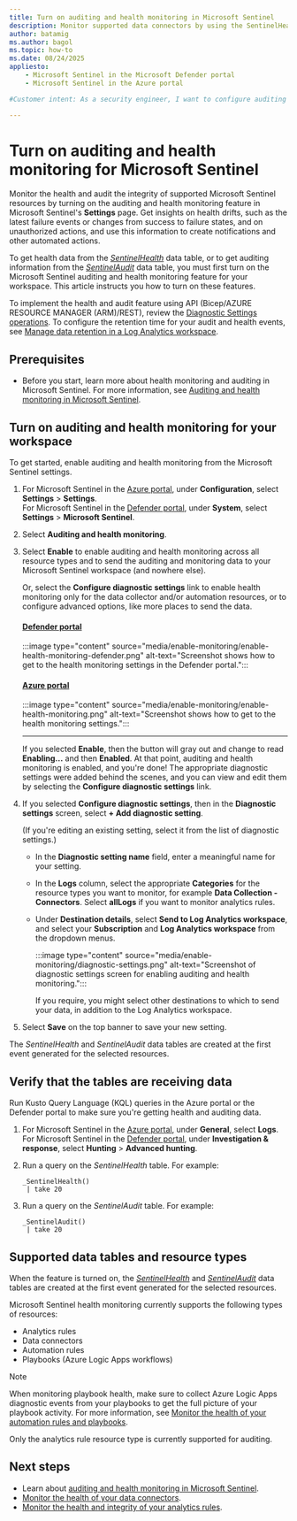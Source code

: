 ```yaml
---
title: Turn on auditing and health monitoring in Microsoft Sentinel
description: Monitor supported data connectors by using the SentinelHealth data table.
author: batamig
ms.author: bagol
ms.topic: how-to
ms.date: 08/24/2025
appliesto:
    - Microsoft Sentinel in the Microsoft Defender portal
    - Microsoft Sentinel in the Azure portal

#Customer intent: As a security engineer, I want to configure auditing and health monitoring for my Microsoft Sentinel resources so that I can ensure the integrity and health of our security infrastructure.

---
```


# Turn on auditing and health monitoring for Microsoft Sentinel

Monitor the health and audit the integrity of supported Microsoft Sentinel resources by turning on the auditing and health monitoring feature in Microsoft Sentinel's **Settings** page. Get insights on health drifts, such as the latest failure events or changes from success to failure states, and on unauthorized actions, and use this information to create notifications and other automated actions.

To get health data from the [*SentinelHealth*](health-table-reference.md) data table, or to get auditing information from the [*SentinelAudit*](audit-table-reference.md) data table, you must first turn on the Microsoft Sentinel auditing and health monitoring feature for your workspace. This article instructs you how to turn on these features.

To implement the health and audit feature using API (Bicep/AZURE RESOURCE MANAGER (ARM)/REST), review the [Diagnostic Settings operations](/rest/api/monitor/diagnostic-settings). To configure the retention time for your audit and health events, see [Manage data retention in a Log Analytics workspace](/azure/azure-monitor/logs/data-retention-configure).

## Prerequisites

- Before you start, learn more about health monitoring and auditing in Microsoft Sentinel. For more information, see [Auditing and health monitoring in Microsoft Sentinel](health-audit.md).

## Turn on auditing and health monitoring for your workspace

To get started, enable auditing and health monitoring from the Microsoft Sentinel settings.

1. For Microsoft Sentinel in the [Azure portal](https://portal.azure.com), under **Configuration**, select **Settings** > **Settings**.<br> For Microsoft Sentinel in the [Defender portal](https://security.microsoft.com/), under **System**, select **Settings** > **Microsoft Sentinel**.

1. Select **Auditing and health monitoring**.

1. Select **Enable** to enable auditing and health monitoring across all resource types and to send the auditing and monitoring data to your Microsoft Sentinel workspace (and nowhere else). 

    Or, select the **Configure diagnostic settings** link to enable health monitoring only for the data collector and/or automation resources, or to configure advanced options, like more places to send the data.

    #### [Defender portal](#tab/defender-portal)
    :::image type="content" source="media/enable-monitoring/enable-health-monitoring-defender.png" alt-text="Screenshot shows how to get to the health monitoring settings in the Defender portal.":::

    #### [Azure portal](#tab/azure-portal)
    :::image type="content" source="media/enable-monitoring/enable-health-monitoring.png" alt-text="Screenshot shows how to get to the health monitoring settings.":::

    ---

    If you selected **Enable**, then the button will gray out and change to read **Enabling...** and then **Enabled**. At that point, auditing and health monitoring is enabled, and you're done! The appropriate diagnostic settings were added behind the scenes, and you can view and edit them by selecting the **Configure diagnostic settings** link.

1. If you selected **Configure diagnostic settings**, then in the **Diagnostic settings** screen, select **+ Add diagnostic setting**.

    (If you're editing an existing setting, select it from the list of diagnostic settings.)

    - In the **Diagnostic setting name** field, enter a meaningful name for your setting.

    - In the **Logs** column, select the appropriate **Categories** for the resource types you want to monitor, for example **Data Collection - Connectors**. Select **allLogs** if you want to monitor analytics rules.

    - Under **Destination details**, select **Send to Log Analytics workspace**, and select your **Subscription** and **Log Analytics workspace** from the dropdown menus.

        :::image type="content" source="media/enable-monitoring/diagnostic-settings.png" alt-text="Screenshot of diagnostic settings screen for enabling auditing and health monitoring.":::

        If you require, you might select other destinations to which to send your data, in addition to the Log Analytics workspace.

1. Select **Save** on the top banner to save your new setting.

The *SentinelHealth* and *SentinelAudit* data tables are created at the first event generated for the selected resources.

## Verify that the tables are receiving data

Run Kusto Query Language (KQL) queries in the Azure portal or the Defender portal to make sure you're getting health and auditing data.

1. For Microsoft Sentinel in the [Azure portal](https://portal.azure.com), under **General**, select **Logs**.<br> For Microsoft Sentinel in the [Defender portal](https://security.microsoft.com/), under **Investigation & response**, select **Hunting** > **Advanced hunting**.

1. Run a query on the  *SentinelHealth* table. For example:

   ```kusto
   _SentinelHealth()
    | take 20
   ```

1. Run a query on the  *SentinelAudit* table. For example:

   ```kusto
   _SentinelAudit()
    | take 20
   ```

## Supported data tables and resource types

When the feature is turned on, the [*SentinelHealth*](health-table-reference.md) and [*SentinelAudit*](audit-table-reference.md) data tables are created at the first event generated for the selected resources.

Microsoft Sentinel health monitoring currently supports the following types of resources:

- Analytics rules
- Data connectors
- Automation rules
- Playbooks (Azure Logic Apps workflows)

> [!NOTE]
> When monitoring playbook health, make sure to collect Azure Logic Apps diagnostic events from your playbooks to get the full picture of your playbook activity. For more information, see [Monitor the health of your automation rules and playbooks](monitor-automation-health.md).

Only the analytics rule resource type is currently supported for auditing.

## Next steps

- Learn about [auditing and health monitoring in Microsoft Sentinel](health-audit.md).
- [Monitor the health of your data connectors](monitor-data-connector-health.md).
- [Monitor the health and integrity of your analytics rules](monitor-analytics-rule-integrity.md).

